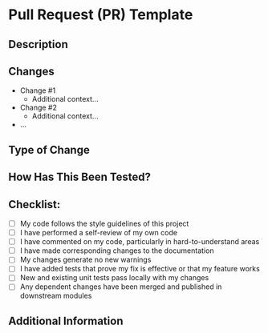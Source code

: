 # Pull Request (PR) Template

## Description
<!-- 
Provide a summary of the changes you have made in this PR, including the motivation behind these changes, any associated issues, etc.
-->

## Changes
<!--
List the changes in a concise bullet point format. For each change, include a sub bullet point for any related context or decisions made that contributed to the changes.
-->

- Change #1
  - Additional context...
- Change #2
  - Additional context...
- ...

## Type of Change
<!--
Place an 'x' in the boxes to indicate the type of change:
- [ ] Bug fix
- [ ] New feature
- [ ] Breaking change
- [ ] Refactoring/Technical debt
- [ ] Documentation update
-->

## How Has This Been Tested?
<!--
Please describe the tests that you ran to verify your changes. Provide instructions so we can reproduce. Please also list any relevant details for your test configuration.
-->

## Checklist:
<!--
Go over all the following points, and place an 'x' in all the boxes that apply. If you're unsure about any of these, don't hesitate to ask. We're here to help!
-->
- [ ] My code follows the style guidelines of this project
- [ ] I have performed a self-review of my own code
- [ ] I have commented on my code, particularly in hard-to-understand areas
- [ ] I have made corresponding changes to the documentation
- [ ] My changes generate no new warnings
- [ ] I have added tests that prove my fix is effective or that my feature works
- [ ] New and existing unit tests pass locally with my changes
- [ ] Any dependent changes have been merged and published in downstream modules

## Additional Information
<!--
Add any additional information, configuration details, documentation links, screenshots, etc. that will help reviewers assess your PR.
-->

